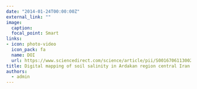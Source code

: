```yaml
---
date: "2014-01-24T00:00:00Z"
external_link: ""
image:
  caption: 
  focal_point: Smart
links:
- icon: photo-video
  icon_pack: fa
  name: DOI
  url: https://www.sciencedirect.com/science/article/pii/S0016706113002565
title: Digital mapping of soil salinity in Ardakan region central Iran
authors: 
  - admin
---
```


